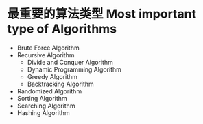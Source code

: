 # 最重要的算法类型 Most important type of Algorithms

- Brute Force Algorithm
- Recursive Algorithm
  - Divide and Conquer Algorithm
  - Dynamic Programming Algorithm
  - Greedy Algorithm
  - Backtracking Algorithm
- Randomized Algorithm
- Sorting Algorithm
- Searching Algorithm
- Hashing Algorithm